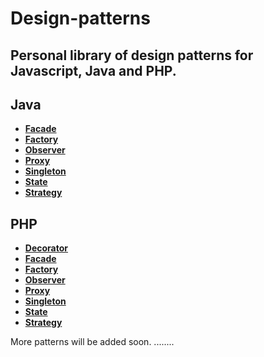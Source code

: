 Design-patterns
===============
Personal library of design patterns for Javascript, Java and PHP.
-
Java
-
- [**Facade**](https://github.com/markogrady1/design-patterns/tree/master/java/facadePattern)
- [**Factory**](https://github.com/markogrady1/design-patterns/tree/master/java/factoryPattern)
- [**Observer**](https://github.com/markogrady1/design-patterns/tree/master/java/observerPattern)
- [**Proxy**](https://github.com/markogrady1/design-patterns/tree/master/java/proxyPattern)
- [**Singleton**](https://github.com/markogrady1/design-patterns/tree/master/java/singletonPattern)
- [**State**](https://github.com/markogrady1/design-patterns/tree/master/java/statePattern)
- [**Strategy**](https://github.com/markogrady1/design-patterns/tree/master/java/strategyPattern)

PHP
-
- [**Decorator**](https://github.com/markogrady1/design-patterns/tree/master/php/decoratorPattern)
- [**Facade**](https://github.com/markogrady1/design-patterns/tree/master/php/facadePattern)
- [**Factory**](https://github.com/markogrady1/design-patterns/tree/master/php/factoryPattern)
- [**Observer**](https://github.com/markogrady1/design-patterns/tree/master/php/observerPattern)
- [**Proxy**](https://github.com/markogrady1/design-patterns/tree/master/php/proxyPattern)
- [**Singleton**](https://github.com/markogrady1/design-patterns/tree/master/php/singletonPattern)
- [**State**](https://github.com/markogrady1/design-patterns/tree/master/php/statePattern)
- [**Strategy**](https://github.com/markogrady1/design-patterns/tree/master/php/strategyPattern)

More patterns will be added soon.
........

